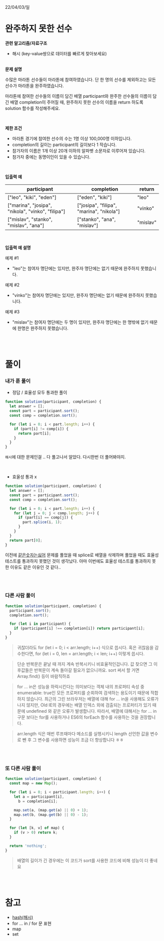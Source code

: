 22/04/03/일

<h1>완주하지 못한 선수</h1>

<strong>관련 알고리즘/자료구조</strong>

- 해시 (key-value쌍으로 데이터를 빠르게 찾아보세요)

<br>
<strong>문제 설명</strong>

수많은 마라톤 선수들이 마라톤에 참여하였습니다. 단 한 명의 선수를 제외하고는 모든 선수가 마라톤을 완주하였습니다.

마라톤에 참여한 선수들의 이름이 담긴 배열 participant와 완주한 선수들의 이름이 담긴 배열 completion이 주어질 때, 완주하지 못한 선수의 이름을 return 하도록 solution 함수를 작성해주세요.

<br>

<strong>제한 조건</strong>

- 마라톤 경기에 참여한 선수의 수는 1명 이상 100,000명 이하입니다.
- completion의 길이는 participant의 길이보다 1 작습니다.
- 참가자의 이름은 1개 이상 20개 이하의 알파벳 소문자로 이루어져 있습니다.
- 참가자 중에는 동명이인이 있을 수 있습니다.

<br>

<strong>입출력 예</strong>

| participant                                       | completion                               | return   |
| ------------------------------------------------- | ---------------------------------------- | -------- |
| ["leo", "kiki", "eden"]                           | ["eden", "kiki"]                         | "leo"    |
| ["marina", "josipa", "nikola", "vinko", "filipa"] | ["josipa", "filipa", "marina", "nikola"] | "vinko"  |
| ["mislav", "stanko", "mislav", "ana"]             | ["stanko", "ana", "mislav"]              | "mislav" |

<br>

<strong>입출력 예 설명</strong>

예제 #1

- "leo"는 참여자 명단에는 있지만, 완주자 명단에는 없기 때문에 완주하지 못했습니다.

예제 #2

- "vinko"는 참여자 명단에는 있지만, 완주자 명단에는 없기 때문에 완주하지 못했습니다.

예제 #3

- "mislav"는 참여자 명단에는 두 명이 있지만, 완주자 명단에는 한 명밖에 없기 때문에 한명은 완주하지 못했습니다.

<br>
<br>

<h1>풀이</h1>
<h3>내가 푼 풀이</h3>

- 정답 / 효율성 모두 통과한 풀이

```javascript
function solution(participant, completion) {
  let answer = [];
  const part = participant.sort();
  const comp = completion.sort();

  for (let i = 0; i < part.length; i++) {
    if (part[i] != comp[i]) {
      return part[i];
    }
  }
}
```

`해시`에 대한 문제인걸 .. 다 풀고나서 알았다. 다시한번 더 풀어봐야지.

<br>

- 효울성 통과 x

```javascript
function solution(participant, completion) {
  let answer = [];
  const part = participant.sort();
  const comp = completion.sort();

  for (let i = 0; i < part.length; i++) {
    for (let j = 0; j < comp.length; j++) {
      if (part[i] == comp[j]) {
        part.splice(i, 1);
      }
    }
  }
  return part[0];
}
```

이전에 [같은숫자는싫어](https://github.com/kim-yejin20/algorithm/blob/main/%ED%94%84%EB%A1%9C%EA%B7%B8%EB%9E%98%EB%A8%B8%EC%8A%A4/%EA%B0%99%EC%9D%80%20%EC%88%AB%EC%9E%90%EB%8A%94%20%EC%8B%AB%EC%96%B4.md) 문제를 풀었을 때 splice로 배열을 삭제하며 풀었을 때도 효율성테스트를 통과하지 못했던 것이 생각났다. 아마 이번에도 효율성 테스트를 통과하지 못한 이유도 같은 이유인 것 같다..

<br>
<br>

<h3>다른 사람 풀이</h3>

```javascript
function solution(participant, completion) {
  participant.sort();
  completion.sort();

  for (let i in participant) {
    if (participant[i] !== completion[i]) return participant[i];
  }
}
```

> 귀찮더라도 for (let i = 0; i < arr.length; i++) 식으로 씁시다. 혹은 귀찮음을 감수한다면, for (let i = 0, len = arr.length; i < len; i++) 이렇게 씁시다.

> 단순 반복문은 끝날 때 까지 계속 반복시키니 비효율적인겁니다. 값 찾으면 그 이후값들은 반복문이 계속 돌아갈 필요가 없으니까요. sort 써서 할 거면 Array.find() 등이 바람직하죠

> for ... in은 성능을 하락시킨다는 의미보다는 객체 내의 프로퍼티 속성 중 enumerable: true인 모든 프로퍼티를 순회하여 검색하는 용도이기 때문에 적합하지 않습니다. 최근의 그린 브라우저는 배열에 대해 for ... in을 사용해도 오류가 나지 않지만, Old IE의 경우에는 배열 인덱스 외에 검출되는 프로퍼티가 있기 때문에 undefined 와 같은 오류가 발생합니다. 따라서, 배열에 대해서는 for ... in 구문 보다는 for를 사용하거나 ES6의 forEach 함수를 사용하는 것을 권장합니다.

> arr.length 식은 매번 루프때마다 메소드를 실행시키니 length 선언한 값을 변수로 뺀 후 그 변수를 사용하면 성능이 조금 더 향상합니다 ㅎㅎ

<br>
<br>

<h3> 또 다른 사람 풀이</h3>

```javascript
function solution(participant, completion) {
  const map = new Map();

  for (let i = 0; i < participant.length; i++) {
    let a = participant[i],
      b = completion[i];

    map.set(a, (map.get(a) || 0) + 1);
    map.set(b, (map.get(b) || 0) - 1);
  }

  for (let [k, v] of map) {
    if (v > 0) return k;
  }

  return 'nothing';
}
```

> 배열의 길이가 긴 경우에는 이 코드가 sort를 사용한 코드에 비해 성능이 더 좋네요

<br>
<br>

<h1>참고 </h1>

- [hash(해시)](https://yelog.tistory.com/18)
- for ... in / for 문 표현
- map
- set
